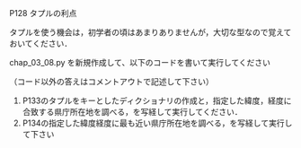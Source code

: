 P128 タプルの利点

タプルを使う機会は，初学者の頃はあまりありませんが，大切な型なので覚えておいてください．

chap_03_08.py を新規作成して、以下のコードを書いて実行してください

（コード以外の答えはコメントアウトで記述して下さい）


1. P133のタプルをキーとしたディクショナリの作成と，指定した緯度，経度に合致する県庁所在地を調べる，を写経して実行してください．
1. P134の指定した緯度経度に最も近い県庁所在地を調べる，を写経して実行して下さい
